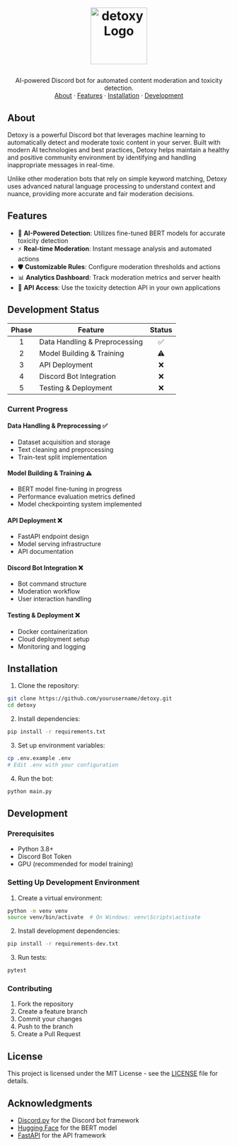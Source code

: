 <!-- LOGO -->
<h1>
<p align="center">
  <img src="detoxy/app/assets/logo.png" alt="detoxy Logo" width="128">
</h1>
  <p align="center">
    AI-powered Discord bot for automated content moderation and toxicity detection.
    <br />
    <a href="#about">About</a>
    ·
    <a href="#features">Features</a>
    ·
    <a href="#installation">Installation</a>
    ·
    <a href="#development">Development</a>
  </p>
</p>

## About

Detoxy is a powerful Discord bot that leverages machine learning to automatically detect and moderate toxic content in your server. Built with modern AI technologies and best practices, Detoxy helps maintain a healthy and positive community environment by identifying and handling inappropriate messages in real-time.

Unlike other moderation bots that rely on simple keyword matching, Detoxy uses advanced natural language processing to understand context and nuance, providing more accurate and fair moderation decisions.

## Features

- 🤖 **AI-Powered Detection**: Utilizes fine-tuned BERT models for accurate toxicity detection
- ⚡ **Real-time Moderation**: Instant message analysis and automated actions
- 🛡️ **Customizable Rules**: Configure moderation thresholds and actions
- 📊 **Analytics Dashboard**: Track moderation metrics and server health
- 🔌 **API Access**: Use the toxicity detection API in your own applications


## Development Status

| Phase | Feature | Status |
|:-----:|---------|:------:|
| 1 | Data Handling & Preprocessing | ✅ |
| 2 | Model Building & Training | ⚠️ |
| 3 | API Deployment | ❌ |
| 4 | Discord Bot Integration | ❌ |
| 5 | Testing & Deployment | ❌ |

### Current Progress

#### Data Handling & Preprocessing ✅
- Dataset acquisition and storage
- Text cleaning and preprocessing
- Train-test split implementation

#### Model Building & Training ⚠️
- BERT model fine-tuning in progress
- Performance evaluation metrics defined
- Model checkpointing system implemented

#### API Deployment ❌
- FastAPI endpoint design
- Model serving infrastructure
- API documentation

#### Discord Bot Integration ❌
- Bot command structure
- Moderation workflow
- User interaction handling

#### Testing & Deployment ❌
- Docker containerization
- Cloud deployment setup
- Monitoring and logging

## Installation

1. Clone the repository:
```bash
git clone https://github.com/yourusername/detoxy.git
cd detoxy
```

2. Install dependencies:
```bash
pip install -r requirements.txt
```

3. Set up environment variables:
```bash
cp .env.example .env
# Edit .env with your configuration
```

4. Run the bot:
```bash
python main.py
```

## Development

### Prerequisites
- Python 3.8+
- Discord Bot Token
- GPU (recommended for model training)

### Setting Up Development Environment

1. Create a virtual environment:
```bash
python -m venv venv
source venv/bin/activate  # On Windows: venv\Scripts\activate
```

2. Install development dependencies:
```bash
pip install -r requirements-dev.txt
```

3. Run tests:
```bash
pytest
```

### Contributing

1. Fork the repository
2. Create a feature branch
3. Commit your changes
4. Push to the branch
5. Create a Pull Request

## License

This project is licensed under the MIT License - see the [LICENSE](LICENSE) file for details.

## Acknowledgments

- [Discord.py](https://discordpy.readthedocs.io/) for the Discord bot framework
- [Hugging Face](https://huggingface.co/) for the BERT model
- [FastAPI](https://fastapi.tiangolo.com/) for the API framework
